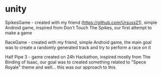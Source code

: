 # unity
SpikesGame - created with my friend (https://github.com/Ursuss21), simple Android game, inspired from Don't Touch The Spikes, our first attempt to make a game

RaceGame - created with my friend, simple Android game, the main goal was to create a randomly generated track and try to perform a race on it

Half Pipe 3 - game created on 24h Hackathon, inspired mostly from The Binding of Isaac, our goal was to created something related to "Spece Royale" theme and well... this was our approach to this
